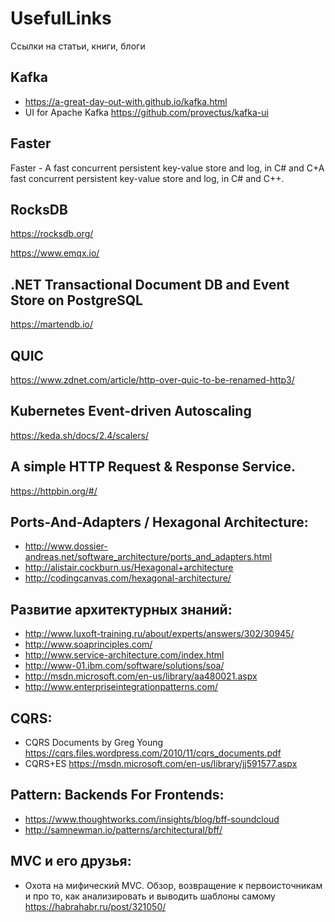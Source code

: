 # UsefulLinks
Ссылки на статьи, книги, блоги

## Kafka
- https://a-great-day-out-with.github.io/kafka.html 
- UI for Apache Kafka https://github.com/provectus/kafka-ui

## Faster
Faster - A fast concurrent persistent key-value store and log, in C# and C+A fast concurrent persistent key-value store and log, in C# and C++.

## RocksDB
https://rocksdb.org/

https://www.emqx.io/

## .NET Transactional Document DB and Event Store on PostgreSQL
https://martendb.io/ 

## QUIC 
https://www.zdnet.com/article/http-over-quic-to-be-renamed-http3/ 



## Kubernetes Event-driven Autoscaling 
https://keda.sh/docs/2.4/scalers/ 

## A simple HTTP Request & Response Service.
https://httpbin.org/#/

## Ports-And-Adapters / Hexagonal Architecture:
* http://www.dossier-andreas.net/software_architecture/ports_and_adapters.html
* http://alistair.cockburn.us/Hexagonal+architecture
* http://codingcanvas.com/hexagonal-architecture/

## Развитие архитектурных знаний:
* http://www.luxoft-training.ru/about/experts/answers/302/30945/
* http://www.soaprinciples.com/
* http://www.service-architecture.com/index.html
* http://www-01.ibm.com/software/solutions/soa/
* http://msdn.microsoft.com/en-us/library/aa480021.aspx
* http://www.enterpriseintegrationpatterns.com/


## CQRS:
* CQRS Documents by Greg Young
https://cqrs.files.wordpress.com/2010/11/cqrs_documents.pdf
* CQRS+ES https://msdn.microsoft.com/en-us/library/jj591577.aspx

## Pattern: Backends For Frontends:
* https://www.thoughtworks.com/insights/blog/bff-soundcloud
* http://samnewman.io/patterns/architectural/bff/

## MVC и его друзья:
* Охота на мифический MVC. Обзор, возвращение к первоисточникам и про то, как анализировать и выводить шаблоны самому
https://habrahabr.ru/post/321050/
